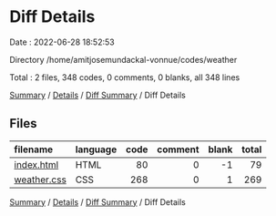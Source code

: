 # Diff Details

Date : 2022-06-28 18:52:53

Directory /home/amitjosemundackal-vonnue/codes/weather

Total : 2 files,  348 codes, 0 comments, 0 blanks, all 348 lines

[Summary](results.md) / [Details](details.md) / [Diff Summary](diff.md) / Diff Details

## Files
| filename | language | code | comment | blank | total |
| :--- | :--- | ---: | ---: | ---: | ---: |
| [index.html](/index.html) | HTML | 80 | 0 | -1 | 79 |
| [weather.css](/weather.css) | CSS | 268 | 0 | 1 | 269 |

[Summary](results.md) / [Details](details.md) / [Diff Summary](diff.md) / Diff Details
